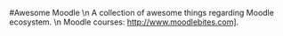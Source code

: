  #Awesome Moodle \n A collection of awesome things regarding Moodle ecosystem. \n Moodle courses: http://www.moodlebites.com].

